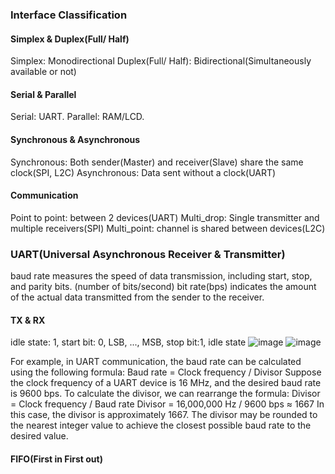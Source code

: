 ### Interface Classification
#### Simplex & Duplex(Full/ Half)
Simplex: Monodirectional 
Duplex(Full/ Half): Bidirectional(Simultaneously available or not)
#### Serial & Parallel
Serial: UART. Parallel: RAM/LCD.
#### Synchronous & Asynchronous
Synchronous: Both sender(Master) and receiver(Slave) share the same clock(SPI, L2C)
Asynchronous: Data sent without a clock(UART)
#### Communication
Point to point: between 2 devices(UART)
Multi_drop: Single transmitter and multiple receivers(SPI)
Multi_point: channel is shared between devices(L2C)

### UART(Universal Asynchronous Receiver & Transmitter)
baud rate measures the speed of data transmission, including start, stop, and parity bits. (number of bits/second)
bit rate(bps) indicates the amount of the actual data transmitted from the sender to the receiver.
#### TX & RX
idle state: 1, start bit: 0, LSB, ..., MSB, stop bit:1, idle state
![image](https://github.com/xyuanx0223/Hardware_Design/assets/92006744/9a8a2f1a-b442-4752-9ac6-e8026d444e34)
![image](https://github.com/xyuanx0223/Hardware_Design/assets/92006744/66006b97-b34f-4458-911f-b3da5a4710a2＝116×91)

For example, in UART communication, the baud rate can be calculated using the following formula:
Baud rate = Clock frequency / Divisor
Suppose the clock frequency of a UART device is 16 MHz, and the desired baud rate is 9600 bps. To calculate the divisor, we can rearrange the formula:
Divisor = Clock frequency / Baud rate
Divisor = 16,000,000 Hz / 9600 bps ≈ 1667
In this case, the divisor is approximately 1667. 
The divisor may be rounded to the nearest integer value to achieve the closest possible baud rate to the desired value.

#### FIFO(First in First out)
